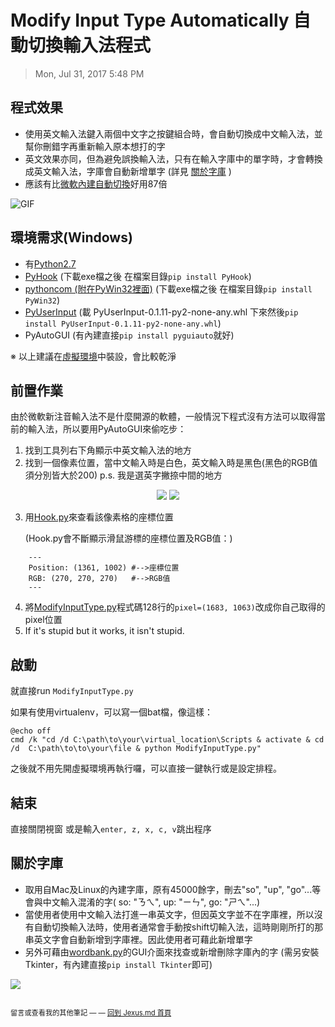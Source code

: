 Modify Input Type Automatically 自動切換輸入法程式
===

> Mon, Jul 31, 2017 5:48 PM


## 程式效果
- 使用英文輸入法鍵入兩個中文字之按鍵組合時，會自動切換成中文輸入法，並幫你刪錯字再重新輸入原本想打的字
- 英文效果亦同，但為避免誤換輸入法，只有在輸入字庫中的單字時，才會轉換成英文輸入法，字庫會自動新增單字 (詳見 [關於字庫](https://hackmd.io/JwMwpgzAhgRgxgRgLTCgDjEgLGgrBJKKONJEABgXJgHYaAmANmGHKA==?both#關於字庫) )
- 應該有比[微軟內建自動切換](https://answers.microsoft.com/zh-hant/windows/forum/windows_10-ime/windows-10/cda818ad-1081-4165-89cd-6d43349c4b9a)好用87倍
<!--
(內建是只要輸入沒有對應合法中文就直接跳成英文QQ)
-->

![GIF](http://i.imgur.com/s8SDrcZ.gif)
## 環境需求(Windows)
- 有[Python2.7](https://www.python.org/downloads/)
- [PyHook](https://pypi.python.org/pypi/pyHook)
(下載exe檔之後 在檔案目錄`pip install PyHook`)
- [pythoncom (附在PyWin32裡面)](https://pypi.python.org/pypi/pywin32)
(下載exe檔之後 在檔案目錄`pip install PyWin32`)
- [PyUserInput](https://pypi.python.org/pypi/PyUserInput/)
(載 PyUserInput-0.1.11-py2-none-any.whl 下來然後`pip install PyUserInput-0.1.11-py2-none-any.whl`)
- PyAutoGUI
(有內建直接`pip install pyguiauto`就好)

※ 以上建議在[虛擬環境](https://www.openfoundry.org/tw/tech-column/8516-pythons-virtual-environment-and-multi-version-programming-tools-virtualenv-and-pythonbrew)中裝設，會比較乾淨

## 前置作業
由於微軟新注音輸入法不是什麼開源的軟體，一般情況下程式沒有方法可以取得當前的輸入法，所以要用PyAutoGUI來偷吃步：

1. 找到工具列右下角顯示中英文輸入法的地方
2. 找到一個像素位置，當中文輸入時是白色，英文輸入時是黑色(黑色的RGB值須分別皆大於200)
p.s. 我是選英字撇捺中間的地方

<center class="half">
<img src="https://i.imgur.com/S4X7hl3.png">
<img src="https://i.imgur.com/Sj8buTE.png">
</center>

3. 用[Hook.py]()來查看該像素格的座標位置

    (Hook.py會不斷顯示滑鼠游標的座標位置及RGB值：)
```
    ---
    Position: (1361, 1002) #-->座標位置
    RGB: (270, 270, 270)   #-->RGB值
    ---
```
4. 將[ModifyInputType.py]()程式碼128行的`pixel=(1683, 1063)`改成你自己取得的pixel位置
5. If it's stupid but it works, it isn't stupid.

## 啟動
就直接run `ModifyInputType.py`

如果有使用virtualenv，可以寫一個bat檔，像這樣：
```dockerfile=
@echo off
cmd /k "cd /d C:\path\to\your\virtual_location\Scripts & activate & cd /d  C:\path\to\to\your\file & python ModifyInputType.py"
```
之後就不用先開虛擬環境再執行囉，可以直接一鍵執行或是設定排程。

## 結束

直接關閉視窗
或是輸入`enter, z, x, c, v`跳出程序

## 關於字庫
- 取用自Mac及Linux的內建字庫，原有45000餘字，刪去"so", "up", "go"...等會與中文輸入混淆的字( so: "ㄋㄟ", up: "ㄧㄣ", go: "ㄕㄟ"...)
- 當使用者使用中文輸入法打進一串英文字，但因英文字並不在字庫裡，所以沒有自動切換輸入法時，使用者通常會手動按shift切輸入法，這時剛剛所打的那串英文字會自動新增到字庫裡。因此使用者可藉此新增單字
- 另外可藉由[wordbank.py]()的GUI介面來找查或新增刪除字庫內的字 (需另安裝Tkinter，有內建直接`pip install Tkinter`即可)

![](http://i.imgur.com/mxGEGIZ.gif)


## 
<p><div style="font-size:0.8em">留言或查看我的其他筆記 — — <a href="https://hackmd.io/s/S1IUbxcUW">回到 Jexus.md 首頁</a></div></p>
